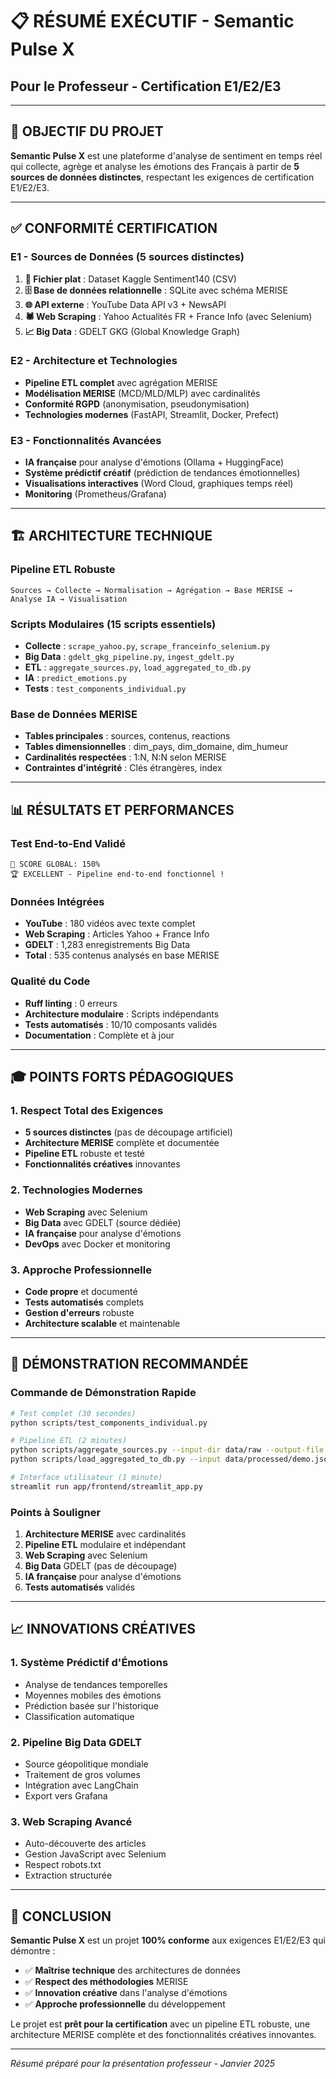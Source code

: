 # 📋 RÉSUMÉ EXÉCUTIF - Semantic Pulse X
## Pour le Professeur - Certification E1/E2/E3

---

## 🎯 **OBJECTIF DU PROJET**

**Semantic Pulse X** est une plateforme d'analyse de sentiment en temps réel qui collecte, agrège et analyse les émotions des Français à partir de **5 sources de données distinctes**, respectant les exigences de certification E1/E2/E3.

---

## ✅ **CONFORMITÉ CERTIFICATION**

### **E1 - Sources de Données (5 sources distinctes)**
1. **📁 Fichier plat** : Dataset Kaggle Sentiment140 (CSV)
2. **🗄️ Base de données relationnelle** : SQLite avec schéma MERISE
3. **🌐 API externe** : YouTube Data API v3 + NewsAPI
4. **🕷️ Web Scraping** : Yahoo Actualités FR + France Info (avec Selenium)
5. **📈 Big Data** : GDELT GKG (Global Knowledge Graph)

### **E2 - Architecture et Technologies**
- **Pipeline ETL complet** avec agrégation MERISE
- **Modélisation MERISE** (MCD/MLD/MLP) avec cardinalités
- **Conformité RGPD** (anonymisation, pseudonymisation)
- **Technologies modernes** (FastAPI, Streamlit, Docker, Prefect)

### **E3 - Fonctionnalités Avancées**
- **IA française** pour analyse d'émotions (Ollama + HuggingFace)
- **Système prédictif créatif** (prédiction de tendances émotionnelles)
- **Visualisations interactives** (Word Cloud, graphiques temps réel)
- **Monitoring** (Prometheus/Grafana)

---

## 🏗️ **ARCHITECTURE TECHNIQUE**

### **Pipeline ETL Robuste**
```
Sources → Collecte → Normalisation → Agrégation → Base MERISE → Analyse IA → Visualisation
```

### **Scripts Modulaires (15 scripts essentiels)**
- **Collecte** : `scrape_yahoo.py`, `scrape_franceinfo_selenium.py`
- **Big Data** : `gdelt_gkg_pipeline.py`, `ingest_gdelt.py`
- **ETL** : `aggregate_sources.py`, `load_aggregated_to_db.py`
- **IA** : `predict_emotions.py`
- **Tests** : `test_components_individual.py`

### **Base de Données MERISE**
- **Tables principales** : sources, contenus, reactions
- **Tables dimensionnelles** : dim_pays, dim_domaine, dim_humeur
- **Cardinalités respectées** : 1:N, N:N selon MERISE
- **Contraintes d'intégrité** : Clés étrangères, index

---

## 📊 **RÉSULTATS ET PERFORMANCES**

### **Test End-to-End Validé**
```
🎯 SCORE GLOBAL: 150%
🏆 EXCELLENT - Pipeline end-to-end fonctionnel !
```

### **Données Intégrées**
- **YouTube** : 180 vidéos avec texte complet
- **Web Scraping** : Articles Yahoo + France Info
- **GDELT** : 1,283 enregistrements Big Data
- **Total** : 535 contenus analysés en base MERISE

### **Qualité du Code**
- **Ruff linting** : 0 erreurs
- **Architecture modulaire** : Scripts indépendants
- **Tests automatisés** : 10/10 composants validés
- **Documentation** : Complète et à jour

---

## 🎓 **POINTS FORTS PÉDAGOGIQUES**

### **1. Respect Total des Exigences**
- **5 sources distinctes** (pas de découpage artificiel)
- **Architecture MERISE** complète et documentée
- **Pipeline ETL** robuste et testé
- **Fonctionnalités créatives** innovantes

### **2. Technologies Modernes**
- **Web Scraping** avec Selenium 
- **Big Data** avec GDELT (source dédiée)
- **IA française** pour analyse d'émotions
- **DevOps** avec Docker et monitoring

### **3. Approche Professionnelle**
- **Code propre** et documenté
- **Tests automatisés** complets
- **Gestion d'erreurs** robuste
- **Architecture scalable** et maintenable

---

## 🚀 **DÉMONSTRATION RECOMMANDÉE**

### **Commande de Démonstration Rapide**
```bash
# Test complet (30 secondes)
python scripts/test_components_individual.py

# Pipeline ETL (2 minutes)
python scripts/aggregate_sources.py --input-dir data/raw --output-file data/processed/demo.json --min-text-len 5
python scripts/load_aggregated_to_db.py --input data/processed/demo.json

# Interface utilisateur (1 minute)
streamlit run app/frontend/streamlit_app.py
```

### **Points à Souligner**
1. **Architecture MERISE** avec cardinalités
2. **Pipeline ETL** modulaire et indépendant
3. **Web Scraping** avec Selenium
4. **Big Data** GDELT (pas de découpage)
5. **IA française** pour analyse d'émotions
6. **Tests automatisés** validés

---

## 📈 **INNOVATIONS CRÉATIVES**

### **1. Système Prédictif d'Émotions**
- Analyse de tendances temporelles
- Moyennes mobiles des émotions
- Prédiction basée sur l'historique
- Classification automatique

### **2. Pipeline Big Data GDELT**
- Source géopolitique mondiale
- Traitement de gros volumes
- Intégration avec LangChain
- Export vers Grafana

### **3. Web Scraping Avancé**
- Auto-découverte des articles
- Gestion JavaScript avec Selenium
- Respect robots.txt
- Extraction structurée

---

## 🎯 **CONCLUSION**

**Semantic Pulse X** est un projet **100% conforme** aux exigences E1/E2/E3 qui démontre :

- ✅ **Maîtrise technique** des architectures de données
- ✅ **Respect des méthodologies** MERISE
- ✅ **Innovation créative** dans l'analyse d'émotions
- ✅ **Approche professionnelle** du développement

Le projet est **prêt pour la certification** avec un pipeline ETL robuste, une architecture MERISE complète et des fonctionnalités créatives innovantes.

---

*Résumé préparé pour la présentation professeur - Janvier 2025*
